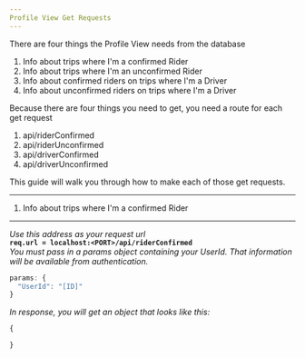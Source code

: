 ```yaml
---
Profile View Get Requests
---
```


There are four things the Profile View needs from the database

1. Info about trips where I'm a confirmed Rider
2. Info about trips where I'm an unconfirmed Rider
3. Info about confirmed riders on trips where I'm a Driver
4. Info about unconfirmed riders on trips where I'm a Driver

Because there are four things you need to get, you need a route for each get request

1. api/riderConfirmed
2. api/riderUnconfirmed
3. api/driverConfirmed
4. api/driverUnconfirmed

This guide will walk you through how to make each of those get requests.

---
1. Info about trips where I'm a confirmed Rider
---

*Use this address as your request url* <br>
**`req.url = localhost:<PORT>/api/riderConfirmed`** <br>
*You must pass in a params object containing your UserId. That information will be available from authentication.*
```javascript
params: {
  "UserId": "[ID]"
}
```
*In response, you will get an object that looks like this:*
```javascript
{

}
```
